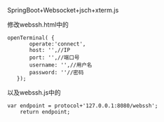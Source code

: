  SpringBoot+Websocket+jsch+xterm.js
 
 修改webssh.html中的
 ```$xslt
openTerminal( {
        operate:'connect',
        host: '',//IP
        port: '',//端口号
        username: '',//用户名
        password: ''//密码
    });
```
以及webssh.js中的
```$xslt
var endpoint = protocol+'127.0.0.1:8080/webssh';
    return endpoint;
```